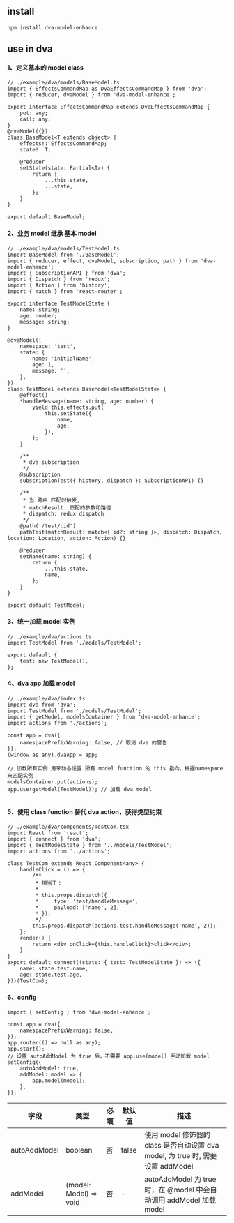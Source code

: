 ## install

```
npm install dva-model-enhance
```

## use in dva

#### 1、定义基本的 model class

```
// ./example/dva/models/BaseModel.ts
import { EffectsCommandMap as DvaEffectsCommandMap } from 'dva';
import { reducer, dvaModel } from 'dva-model-enhance';

export interface EffectsCommandMap extends DvaEffectsCommandMap {
    put: any;
    call: any;
}
@dvaModel({})
class BaseModel<T extends object> {
    effects!: EffectsCommandMap;
    state!: T;

    @reducer
    setState(state: Partial<T>) {
        return {
            ...this.state,
            ...state,
        };
    }
}

export default BaseModel;

```

#### 2、业务 model 继承 基本 model

```
// ./example/dva/models/TestModel.ts
import BaseModel from './BaseModel';
import { reducer, effect, dvaModel, subscription, path } from 'dva-model-enhance';
import { SubscriptionAPI } from 'dva';
import { Dispatch } from 'redux';
import { Action } from 'history';
import { match } from 'react-router';

export interface TestModelState {
    name: string;
    age: number;
    message: string;
}

@dvaModel({
    namespace: 'test',
    state: {
        name: 'initialName',
        age: 1,
        message: '',
    },
})
class TestModel extends BaseModel<TestModelState> {
    @effect()
    *handleMessage(name: string, age: number) {
        yield this.effects.put(
            this.setState({
                name,
                age,
            }),
        );
    }

    /**
     * dva subscription
     */
    @subscription
    subscriptionTest({ history, dispatch }: SubscriptionAPI) {}

    /**
     * 当 路由 匹配时触发,
     * matchResult: 匹配的参数和路径
     * dispatch: redux dispatch
     */
    @path('/test/:id')
    pathTest(matchResult: match<{ id?: string }>, dispatch: Dispatch, location: Location, action: Action) {}

    @reducer
    setName(name: string) {
        return {
            ...this.state,
            name,
        };
    }
}

export default TestModel;

```

#### 3、统一加载 model 实例

```
// ./example/dva/actions.ts
import TestModel from './models/TestModel';

export default {
    test: new TestModel(),
};

```

#### 4、dva app 加载 model

```
// ./example/dva/index.ts
import dva from 'dva';
import TestModel from './models/TestModel';
import { getModel, modelsContainer } from 'dva-model-enhance';
import actions from './actions';

const app = dva({
    namespacePrefixWarning: false, // 取消 dva 的警告
});
(window as any).dvaApp = app;

// 加载所有实例 用来动态设置 所有 model function 的 this 指向，根据namespace来匹配实例
modelsContainer.put(actions);
app.use(getModel(TestModel)); // 加载 dva model


```

#### 5、使用 class function 替代 dva action，获得类型约束

```
// ./example/dva/components/TestCom.tsx
import React from 'react';
import { connect } from 'dva';
import { TestModelState } from '../models/TestModel';
import actions from '../actions';

class TestCom extends React.Component<any> {
    handleClick = () => {
        /**
         * 相当于：
         *
         * this.props.dispatch({
         *     type: 'test/handleMessage',
         *     payload: ['name', 2],
         * });
         */
        this.props.dispatch(actions.test.handleMessage('name', 2));
    };
    render() {
        return <div onClick={this.handleClick}>click</div>;
    }
}
export default connect((state: { test: TestModelState }) => ({
    name: state.test.name,
    age: state.test.age,
}))(TestCom);

```

#### 6、config

```
import { setConfig } from 'dva-model-enhance';

const app = dva({
    namespacePrefixWarning: false,
});
app.router(() => null as any);
app.start();
// 设置 autoAddModel 为 true 后，不需要 app.use(model) 手动加载 model
setConfig({
    autoAddModel: true,
    addModel: model => {
        app.model(model);
    },
});
```

| 字段         | 类型                   | 必填 | 默认值 | 描述                                                                            |
| ------------ | ---------------------- | ---- | ------ | ------------------------------------------------------------------------------- |
| autoAddModel | boolean                | 否   | false  | 使用 model 修饰器的 class 是否自动设置 dva model, 为 true 时, 需要设置 addModel |
| addModel     | (model: Model) => void | 否   | -      | autoAddModel 为 true 时，在 @model 中会自动调用 addModel 加载 model             |
